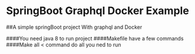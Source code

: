 # SpringBoot Graphql Docker Example

##A simple springBoot project With graphql and Docker

####You need java 8 to run project
####Makefile have a few commands
####Make all < command do all you ned to run

